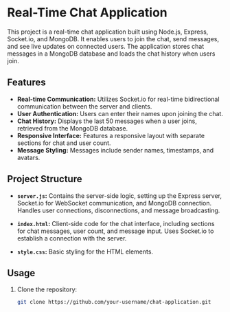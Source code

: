 # Real-Time Chat Application

This project is a real-time chat application built using Node.js, Express, Socket.io, and MongoDB. It enables users to join the chat, send messages, and see live updates on connected users. The application stores chat messages in a MongoDB database and loads the chat history when users join.

## Features

- **Real-time Communication:** Utilizes Socket.io for real-time bidirectional communication between the server and clients.
- **User Authentication:** Users can enter their names upon joining the chat.
- **Chat History:** Displays the last 50 messages when a user joins, retrieved from the MongoDB database.
- **Responsive Interface:** Features a responsive layout with separate sections for chat and user count.
- **Message Styling:** Messages include sender names, timestamps, and avatars.

## Project Structure

- **`server.js`:** Contains the server-side logic, setting up the Express server, Socket.io for WebSocket communication, and MongoDB connection. Handles user connections, disconnections, and message broadcasting.

- **`index.html`:** Client-side code for the chat interface, including sections for chat messages, user count, and message input. Uses Socket.io to establish a connection with the server.

- **`style.css`:** Basic styling for the HTML elements.

## Usage

1. Clone the repository:

   ```bash
   git clone https://github.com/your-username/chat-application.git
